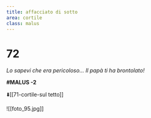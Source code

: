```yaml
---
title: affacciato di sotto
area: cortile
class: malus
---
```

# 72
_Lo sapevi che era pericoloso... Il papà ti ha brontolato!_

**#MALUS -2**

⬇️[[71-cortile-sul tetto]] 

![[foto_95.jpg]]